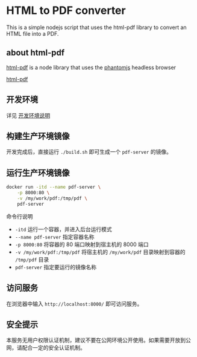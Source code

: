 # HTML to PDF converter

This is a simple nodejs script that uses the html-pdf library to convert an HTML file into a PDF.

## about html-pdf

[html-pdf](https://www.npmjs.com/package/html-pdf) is a node library that uses the [phantomjs](http://phantomjs.org/) headless browser

[html-pdf](html-pdf.md)

## 开发环境

详见 [开发环境说明](./dev-docker/readme.md)

## 构建生产环境镜像

开发完成后，直接运行 `./build.sh` 即可生成一个 `pdf-server` 的镜像。

## 运行生产环境镜像
```bash
docker run -itd --name pdf-server \
    -p 8000:80 \
    -v /my/work/pdf:/tmp/pdf \
    pdf-server
```

命令行说明
- `-itd` 运行一个容器，并进入后台运行模式
- `--name pdf-server` 指定容器名称
- `-p 8000:80` 将容器的 80 端口映射到宿主机的 8000 端口
- `-v /my/work/pdf:/tmp/pdf` 将宿主机的 `/my/work/pdf` 目录映射到容器的 `/tmp/pdf` 目录
- `pdf-server` 指定要运行的镜像名称

## 访问服务
在浏览器中输入 `http://localhost:8000/` 即可访问服务。

## 安全提示
本服务无用户权限认证机制，建议不要在公网环境公开使用。如果需要开放到公网，请配合一定的安全认证机制。